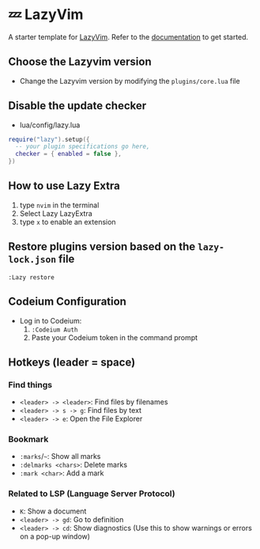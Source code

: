 # 💤 LazyVim

A starter template for [LazyVim](https://github.com/LazyVim/LazyVim).
Refer to the [documentation](https://lazyvim.github.io/installation) to get started.

## Choose the Lazyvim version
- Change the Lazyvim version by modifying the `plugins/core.lua` file

## Disable the update checker
- lua/config/lazy.lua
```lua
require("lazy").setup({
  -- your plugin specifications go here,
  checker = { enabled = false },
})

```

## How to use Lazy Extra
1. type `nvim` in the terminal
2. Select Lazy LazyExtra
3. type `x` to enable an extension

## Restore plugins version based on the `lazy-lock.json` file
`:Lazy restore`

## Codeium Configuration
- Log in to Codeium:
  1. `:Codeium Auth`
  2. Paste your Codeium token in the command prompt

## Hotkeys (leader = space)
### Find things
- `<leader> -> <leader>`: Find files by filenames
- `<leader> -> s -> g`: Find files by text
- `<leader> -> e`: Open the File Explorer

### Bookmark
- `:marks`/`~`: Show all marks
- `:delmarks <chars>`: Delete marks
- `:mark <char>`: Add a mark

### Related to LSP (Language Server Protocol)
- `K`: Show a document
- `<leader> -> gd`: Go to definition
- `<leader> -> cd`: Show diagnostics (Use this to show warnings or errors on a pop-up window)

